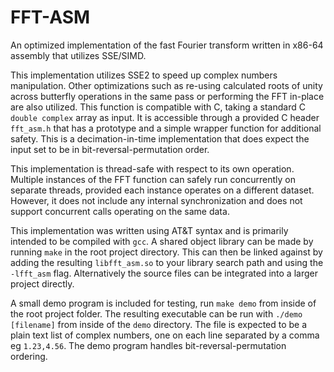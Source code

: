 # FFT-ASM
An optimized implementation of the fast Fourier transform written in x86-64 assembly that utilizes SSE/SIMD. 

This implementation utilizes SSE2 to speed up complex numbers manipulation. Other optimizations such as re-using calculated roots of unity across butterfly operations in the same pass or performing the FFT in-place are also utilized. This function is compatible with C, taking a standard C `double complex` array as input. It is accessible through a provided C header `fft_asm.h` that has a prototype and a simple wrapper function for additional safety. This is a decimation-in-time implementation that does expect the input set to be in bit-reversal-permutation order.

This implementation is thread-safe with respect to its own operation. Multiple instances of the FFT function can safely run concurrently on separate threads, provided each instance operates on a different dataset. However, it does not include any internal synchronization and does not support concurrent calls operating on the same data. 

This implementation was written using AT&T syntax and is primarily intended to be compiled with `gcc`. A shared object library can be made by running `make` in the root project directory. This can then be linked against by adding the resulting `libfft_asm.so` to your library search path and using the `-lfft_asm` flag. Alternatively the source files can be integrated into a larger project directly.

A small demo program is included for testing, run `make demo` from inside of the root project folder. The resulting executable can be run with `./demo [filename]` from inside of the `demo` directory. The file is expected to be a plain text list of complex numbers, one on each line separated by a comma eg `1.23,4.56`. The demo program handles bit-reversal-permutation ordering.
